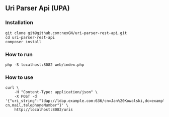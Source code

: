 ## Uri Parser Api (UPA) 

### Installation

```
git clone git@github.com:nexGN/uri-parser-rest-api.git
cd uri-parser-rest-api
composer install
```

### How to run

```
php -S localhost:8082 web/index.php
```

### How to use

```
curl \
    -H "Content-Type: application/json" \
    -X POST -d '{"uri_string":"ldap://ldap.example.com:636/cn=Jan%20Kowalski,dc=example,dc=com?cn,mail,telephoneNumber"}' \
    http://localhost:8082/uris
```
